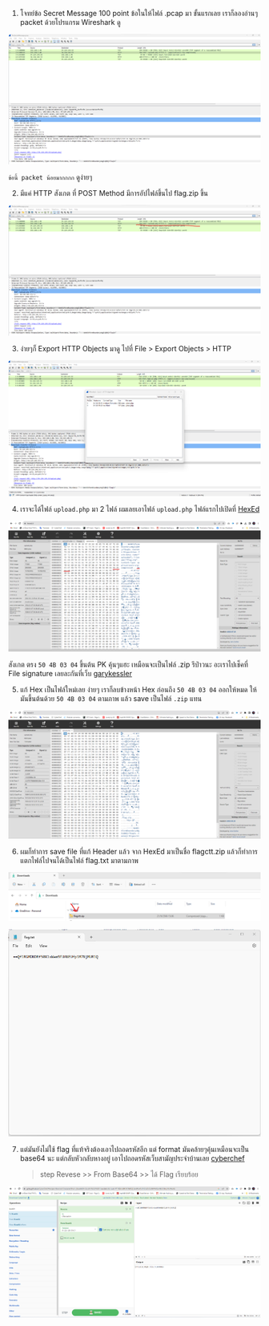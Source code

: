 1. โจทย์ข้อ Secret Message 100 point ข้อในให้ไฟล์ .pcap มา ขั้นแรกเลย เราก็ลองอ่านๆ packet ด้วยโปรแกรม Wireshark ดู

![img1](12.png?raw=true)

`ข้อนี้ packet น้อยมากกกก` ดูง่ายๆ 

2. มีแค่ HTTP สังเกต ที่ POST Method มีการอัปไฟล์ขึ้นไป flag.zip ขึ้น

![img1](13.png?raw=true) 

3. ง่ายๆก็ Export HTTP Objects มาดู ไปที่ File > Export Objects > HTTP

![img1](14.png?raw=true)

4. เราจะได้ไฟล์ `upload.php` มา 2 ไฟล์ ผมเลยเอาไฟล์ `upload.php` ไฟล์แรกไปเปิดที่ [HexEd](https://hexed.it/)

![img1](15.png?raw=true)

สังเกต ตรง `50 4B 03 04` ขึ้นต้น PK คุ้นๆแฮะ เหมือนจะเป็นไฟล์ .zip รึป่าวนะ อะเราไปเช็คที่ File signature เลยละกันที่เว็บ [garykessler](https://www.garykessler.net/library/file_sigs.html)

5. แก้ Hex เป็นไฟล์ใหม่เลย ง่ายๆ เราก็ลบข้างหน้า Hex ก่อนถึง `50 4B 03 04` ออกให้หมด ให้มันขึ้นต้นด้วย  `50 4B 03 04` ตามภาพ แล้ว save เป็นไฟล์ `.zip` แทน
 
![img1](16.png?raw=true)

6. ผมก็ทำการ save file ที่แก้ Header แล้ว จาก HexEd มาเป็นชื่อ flagctt.zip แล้วก็ทำการ แตกไฟล์ไปจนได้เป็นไฟล์ flag.txt มาตามภาพ

![img1](17.png?raw=true)

![img1](18.png?raw=true)

7. แต่มันยังไม่ใช้ flag ที่แท้จริงต้องเอาไปถอดรหัสอีก แต่ format มันคล้ายๆคุ้นเหมือนจะเป็น base64 นะ แต่กลับหัวกลับหางอยู่ เอาไปถอดรหัสเว็บสามัญประจำบ้านเลย [cyberchef](https://gchq.github.io/CyberChef/)

   >step Revese >> From Base64 >> ได้ Flag เรียบร้อย
 
![img1](19.png?raw=true)


